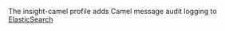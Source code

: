 The insight-camel profile adds Camel message audit logging to [ElasticSearch](http://www.elasticsearch.org/)
